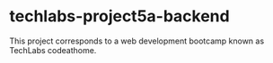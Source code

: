 # techlabs-project5a-backend
This project corresponds to a web development bootcamp known as TechLabs codeathome.

